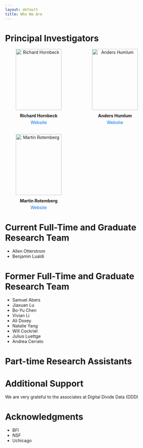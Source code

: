 ```yaml
---
layout: default
title: Who We Are
---
```


<style>
  /* Force all headers to be left aligned */
  h1, h2, h3, h4, h5, h6 {
    text-align: left !important;
  }

  /* Container for the PI cards */
  .pi-container {
    display: flex;
    flex-wrap: wrap;
    gap: 30px;
    justify-content: flex-start; /* keeps them aligned left */
  }

  /* Each PI card */
  .pi-card {
    flex: 1 1 200px;
    max-width: 220px;
    text-align: center;
  }

  /* Portraits */
  .pi-card img {
    width: 150px;
    height: 200px;
    object-fit: cover;
    display: block;
    margin: 0 auto;
    border: none;
  }

  /* Names */
  .pi-card p {
    margin: 10px 0 5px 0;
    font-weight: bold;
    text-align: center;
  }

  /* Links */
  .pi-card a {
    display: inline-block;
    text-align: center;
    text-decoration: none;
    color: #0073e6; /* theme-friendly blue, can adjust */
  }

  .pi-card a:hover {
    text-decoration: underline;
  }
</style>

# Principal Investigators

<div class="pi-container">

  <div class="pi-card">
    <img src="/CMF_data/assets/images/richard_hornbeck_portrait.jpg" alt="Richard Hornbeck">
    <p>Richard Hornbeck</p>
    <a href="https://voices.uchicago.edu/richardhornbeck/" target="_blank">Website</a>
  </div>

  <div class="pi-card">
    <img src="/CMF_data/assets/images/anders_humlum_portrait.webp" alt="Anders Humlum">
    <p>Anders Humlum</p>
    <a href="https://www.andershumlum.com/" target="_blank">Website</a>
  </div>

  <div class="pi-card">
    <img src="/CMF_data/assets/images/martin_rotemberg_portrait.jpeg" alt="Martin Rotemberg">
    <p>Martin Rotemberg</p>
    <a href="https://sites.google.com/view/mrotemberg/" target="_blank">Website</a>
  </div>

</div>

# Current Full-Time and Graduate Research Team
- Allen Otterstrom
- Benjamin Lualdi
# Former Full-Time and Graduate Research Team
- Samuel Abers
- Jiaxuan Lu
- Bo-Yu Chen
- Vivian Li
- Ali Doxey
- Natalie Yang
- Will Cockriel
- Julius Luettge
- Andrea Cerrato
# Part-time Research Assistants
# Additional Support
We are very grateful to the associates at Digital Divide Data (DDD)
# Acknowledgments
- BFI
- NSF
- Uchicago
